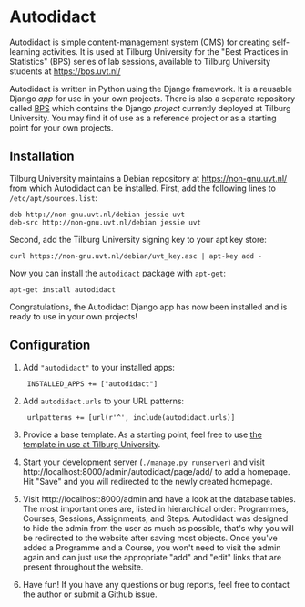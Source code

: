Autodidact
==========

Autodidact is simple content-management system (CMS) for creating
self-learning activities. It is used at Tilburg University for the
"Best Practices in Statistics" (BPS) series of lab sessions, available
to Tilburg University students at https://bps.uvt.nl/

Autodidact is written in Python using the Django framework. It is a
reusable Django *app* for use in your own projects. There is also a
separate repository called [BPS](https://github.com/JaapJoris/bps)
which contains the Django *project* currently deployed at Tilburg
University. You may find it of use as a reference project or as a
starting point for your own projects.

Installation
------------

Tilburg University maintains a Debian repository at
https://non-gnu.uvt.nl/ from which Autodidact can be installed. First,
add the following lines to `/etc/apt/sources.list`:

    deb http://non-gnu.uvt.nl/debian jessie uvt
    deb-src http://non-gnu.uvt.nl/debian jessie uvt

Second, add the Tilburg University signing key to your apt key store:

    curl https://non-gnu.uvt.nl/debian/uvt_key.asc | apt-key add -

Now you can install the `autodidact` package with `apt-get`:

    apt-get install autodidact

Congratulations, the Autodidact Django app has now been installed and
is ready to use in your own projects!

Configuration
-------------

1. Add `"autodidact"` to your installed apps:

        INSTALLED_APPS += ["autodidact"]

2. Add `autodidact.urls` to your URL patterns:

        urlpatterns += [url(r'^', include(autodidact.urls)]

3. Provide a base template. As a starting point, feel free to use [the
template in use at Tilburg University](https://github.com/JaapJoris/autodidact/blob/master/bps/templates/base.html).

4. Start your development server (`./manage.py runserver`) and visit
http://localhost:8000/admin/autodidact/page/add/ to add a
homepage. Hit "Save" and you will redirected to the newly created
homepage.

5. Visit http://localhost:8000/admin and have a look at the database
tables. The most important ones are, listed in hierarchical order:
Programmes, Courses, Sessions, Assignments, and Steps. Autodidact was
designed to hide the admin from the user as much as possible, that's
why you will be redirected to the website after saving most
objects. Once you've added a Programme and a Course, you won't need to
visit the admin again and can just use the appropriate "add" and
"edit" links that are present throughout the website.

6. Have fun! If you have any questions or bug reports, feel free to
contact the author or submit a Github issue.
